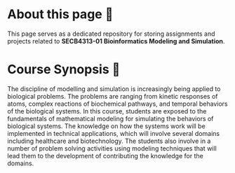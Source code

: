 # About this page 💬
This page serves as a dedicated repository for storing assignments and projects related to **SECB4313-01 Bioinformatics Modeling and Simulation**.

# Course Synopsis 🥇
The discipline of modelling and simulation is increasingly being applied to biological problems. The problems are ranging from kinetic responses of atoms, complex reactions of biochemical pathways, and temporal behaviors of the biological systems. In this course, students are exposed to the fundamentals of mathematical modeling for simulating the behaviors of biological systems. The knowledge on how the systems work will be implemented in technical applications, which will involve several domains including healthcare and biotechnology. The students also involve in a number of problem solving activities using modeling techniques that will lead them to the development of contributing the knowledge for the domains.
